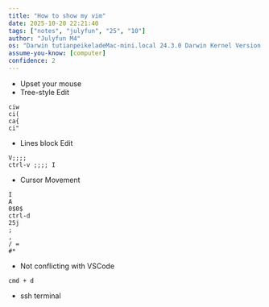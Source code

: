 ```yaml
---
title: "How to show my vim"
date: 2025-10-20 22:21:40
tags: ["notes", "julyfun", "25", "10"]
author: "Julyfun M4"
os: "Darwin tutianpeikeladeMac-mini.local 24.3.0 Darwin Kernel Version 24.3.0: Thu Jan  2 20:22:58 PST 2025; root:xnu-11215.81.4~3/RELEASE_ARM64_T8132 arm64"
assume-you-know: [computer]
confidence: 2
---
```


- Upset your mouse
- Tree-style Edit
```
ciw
ci(
ca{
ci"
```
- Lines block Edit
```
V;;;;
ctrl-v ;;;; I
```

- Cursor Movement
```
I
A
0$0$
ctrl-d
25j
;
,
/ = 
#*
```

- Not conflicting with VSCode
```
cmd + d
```

- ssh terminal

